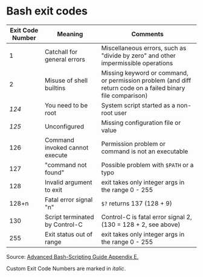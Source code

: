 # Bash exit codes

| Exit Code Number | Meaning             | Comments |
| ---------------- | ------------------- | -------- |
| 1     | Catchall for general errors    | Miscellaneous errors, such as "divide by zero" and other impermissible operations |
| 2     | Misuse of shell builtins       | Missing keyword or command, or permission problem (and diff return code on a failed binary file comparison) |
| *124* | You need to be root            | System script started as a non-root user |
| *125* | Unconfigured                   | Missing configuration file or value |
| 126   | Command invoked cannot execute | Permission problem or command is not an executable |
| 127   | "command not found"            | Possible problem with `$PATH` or a typo |
| 128   | Invalid argument to exit       | exit takes only integer args in the range 0 - 255 |
| 128+n | Fatal error signal "n"         | `$?` returns 137 (128 + 9) |
| 130   | Script terminated by Control-C | Control-C is fatal error signal 2, (130 = 128 + 2, see above) |
| 255   | Exit status out of range       | exit takes only integer args in the range 0 - 255 |

Source: [Advanced Bash-Scripting Guide Appendix E.](https://www.tldp.org/LDP/abs/html/exitcodes.html)

Custom Exit Code Numbers are marked in *italic*.
